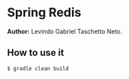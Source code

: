 # Spring Redis

__Author:__ Levindo Gabriel Taschetto Neto.


## How to use it
```terminal
$ gradle clean build
```
